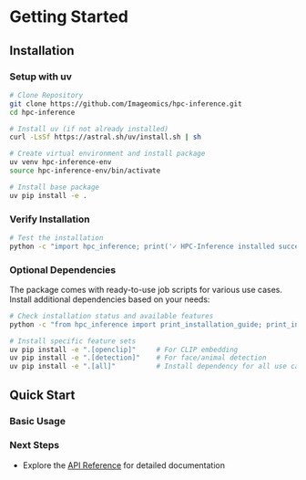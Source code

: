 # Getting Started

## Installation

### Setup with uv

```bash
# Clone Repository
git clone https://github.com/Imageomics/hpc-inference.git
cd hpc-inference

# Install uv (if not already installed)
curl -LsSf https://astral.sh/uv/install.sh | sh

# Create virtual environment and install package
uv venv hpc-inference-env
source hpc-inference-env/bin/activate

# Install base package
uv pip install -e .
```

### Verify Installation

```bash
# Test the installation
python -c "import hpc_inference; print('✓ HPC-Inference installed successfully')"
```

### Optional Dependencies

The package comes with ready-to-use job scripts for various use cases. Install additional dependencies based on your needs:

```bash
# Check installation status and available features
python -c "from hpc_inference import print_installation_guide; print_installation_guide()"

# Install specific feature sets
uv pip install -e ".[openclip]"     # For CLIP embedding
uv pip install -e ".[detection]"    # For face/animal detection  
uv pip install -e ".[all]"          # Install dependency for all use cases
```

## Quick Start

### Basic Usage



### Next Steps

- Explore the [API Reference](api-reference.md) for detailed documentation
